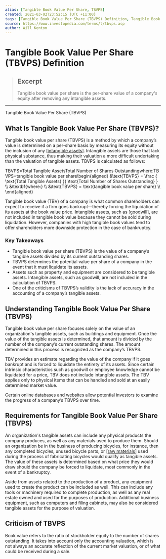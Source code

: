 ```yaml
---
alias: [Tangible Book Value Per Share, TBVPS]
created: 2021-03-02T23:52:15 (UTC +11:00)
tags: [Tangible Book Value Per Share (TBVPS) Definition, Tangible Book Value Per Share (TBVPS)]
source: https://www.investopedia.com/terms/t/tbvps.asp
author: Will Kenton
---
```


# Tangible Book Value Per Share (TBVPS) Definition

> ## Excerpt
> Tangible book value per share is the per-share value of a company's equity after removing any intangible assets.

---

Tangible Book Value Per Share (TBVPS)
## What Is Tangible Book Value Per Share (TBVPS)?

Tangible book value per share (TBVPS) is a method by which a company’s value is determined on a per-share basis by measuring its equity without the inclusion of any [[intangible assets]](https://www.investopedia.com/terms/i/intangibleasset.asp). Intangible assets are those that lack physical substance, thus making their valuation a more difficult undertaking than the valuation of tangible assets. TBVPS is calculated as follows:

TBVPS\=Total Tangible AssetsTotal Number of Shares Outstandingwhere:TBVPS\=tangible book value per share\\begin{aligned} &\\text{TBVPS} = \\frac { \\text{Total Tangible Assets} }{ \\text{Total Number of Shares Outstanding} } \\\\ &\\textbf{where:} \\\\ &\\text{TBVPS} = \\text{tangible book value per share} \\\\ \\end{aligned}

Tangible book value (TBV) of a company is what common shareholders can expect to receive if a firm goes bankrupt—thereby forcing the liquidation of its assets at the book value price. Intangible assets, such as [[goodwill]](https://www.investopedia.com/terms/g/goodwill.asp), are not included in tangible book value because they cannot be sold during liquidation. However, companies with high tangible book values tend to offer shareholders more downside protection in the case of bankruptcy.

### Key Takeaways

-   Tangible book value per share (TBVPS) is the value of a company’s tangible assets divided by its current outstanding shares.
-   TBVPS determines the potential value per share of a company in the event that it must liquidate its assets. 
-   Assets such as property and equipment are considered to be tangible assets. Intangible assets, such as goodwill, are not included in the calculation of TBVPS. 
-   One of the criticisms of TBVPS’s validity is the lack of accuracy in the accounting of a company’s tangible assets.  

## Understanding Tangible Book Value Per Share (TBVPS)

Tangible book value per share focuses solely on the value of an organization's tangible assets, such as buildings and equipment. Once the value of the tangible assets is determined, that amount is divided by the number of the company’s current outstanding shares. The amount determined in this process is recognized as the company’s TBVPS. 

TBV provides an estimate regarding the value of the company if it goes bankrupt and is forced to liquidate the entirety of its assets. Since certain intrinsic characteristics such as goodwill or employee knowledge cannot be liquidated for a price, TBV does not include intangible assets. The TBV applies only to physical items that can be handled and sold at an easily determined market value.

Certain online databases and websites allow potential investors to examine the progress of a company’s TBVPS over time. 

## Requirements for Tangible Book Value Per Share (TBVPS)

An organization's tangible assets can include any physical products the company produces, as well as any materials used to produce them. Should an organization be in the business of producing bicycles, for instance, then any completed bicycles, unused bicycle parts, or [[raw materials]](https://www.investopedia.com/terms/r/rawmaterials.asp) used during the process of fabricating bicycles would qualify as tangible assets. The value of these assets is determined based on what price they would draw should the company be forced to liquidate, most commonly in the event of a bankruptcy.

Aside from assets related to the production of a product, any equipment used to create the product can be included as well. This can include any tools or machinery required to complete production, as well as any real estate owned and used for the purposes of production. Additional business equipment, such as computers and filing cabinets, may also be considered tangible assets for the purpose of valuation.

## Criticism of TBVPS

Book value refers to the ratio of stockholder equity to the number of shares outstanding. It takes into account only the accounting valuation, which is not always an accurate reflection of the current market valuation, or of what could be received during a sale.
